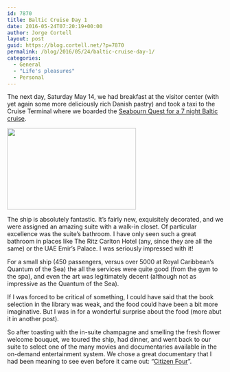 ```yaml
---
id: 7870
title: Baltic Cruise Day 1
date: 2016-05-24T07:20:19+00:00
author: Jorge Cortell
layout: post
guid: https://blog.cortell.net/?p=7870
permalink: /blog/2016/05/24/baltic-cruise-day-1/
categories:
  - General
  - "Life's pleasures"
  - Personal
---
```


  
The next day, Saturday May 14, we had breakfast at the visitor center (with yet again some more deliciously rich Danish pastry) and took a taxi to the Cruise Terminal where we boarded the [Seabourn Quest for a 7 night Baltic cruise](https://www.seabourn.com/find-luxury-cruise-vacation/CruiseDetails.action?tourId=&webItineraryIdForAudit=E7N07S&fromSearchVacation=true&guestsCount=2&voyageCode=6728&#).

<img class="aligncenter" src="https://www.seabourn.com/images/itineraryMaps/E7N07S.jpg" width="300" height="190" />

The ship is absolutely fantastic. It’s fairly new, exquisitely decorated, and we were assigned an amazing suite with a walk-in closet. Of particular excellence was the suite’s bathroom. I have only seen such a great bathroom in places like The Ritz Carlton Hotel (any, since they are all the same) or the UAE Emir’s Palace. I was seriously impressed with it!

For a small ship (450 passengers, versus over 5000 at Royal Caribbean’s Quantum of the Sea) the all the services were quite good (from the gym to the spa), and even the art was legitimately decent (although not as impressive as the Quantum of the Sea).

If I was forced to be critical of something, I could have said that the book selection in the library was weak, and the food could have been a bit more imaginative. But I was in for a wonderful surprise about the food (more abut it in another post).

So after toasting with the in-suite champagne and smelling the fresh flower welcome bouquet, we toured the ship, had dinner, and went back to our suite to select one of the many movies and documentaries available in the on-demand entertainment system. We chose a great documentary that I had been meaning to see even before it came out: “[Citizen Four](https://citizenfourfilm.com/)”.